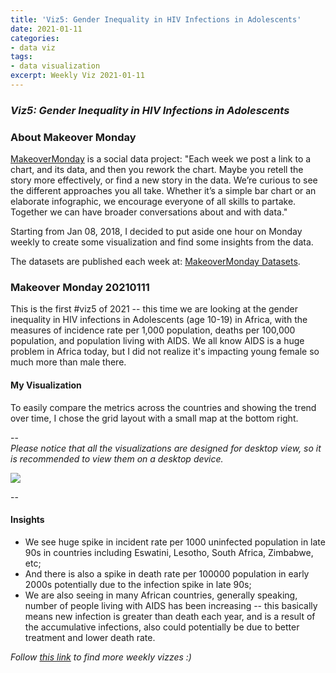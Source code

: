 ```yaml
---
title: 'Viz5: Gender Inequality in HIV Infections in Adolescents'
date: 2021-01-11
categories:
- data viz
tags:
- data visualization
excerpt: Weekly Viz 2021-01-11
---
```


### *Viz5: Gender Inequality in HIV Infections in Adolescents*


### About Makeover Monday

[MakeoverMonday](http://www.makeovermonday.co.uk/) is a social data project:
"Each week we post a link to a chart, and its data, and then you rework the chart.
Maybe you retell the story more effectively, or find a new story in the data.
We’re curious to see the different approaches you all take. Whether it’s a simple bar chart or an elaborate infographic, we encourage everyone of all skills to partake.
Together we can have broader conversations about and with data."

Starting from Jan 08, 2018, I decided to put aside one hour on Monday weekly to create some visualization and find some insights from the data.

The datasets are published each week at: [MakeoverMonday Datasets](http://www.makeovermonday.co.uk/data/).

### Makeover Monday 20210111

This is the first #viz5 of 2021 -- this time we are looking at the gender inequality in HIV infections in Adolescents (age 10-19) in Africa, with the measures of incidence rate per 1,000 population, deaths per 100,000 population, and population living with AIDS. We all know AIDS is a huge problem in Africa today, but I did not realize it's impacting young female so much more than male there.  

#### My Visualization

To easily compare the metrics across the countries and showing the trend over time, I chose the grid layout with a small map at the bottom right.  

--  
*Please notice that all the visualizations are designed for desktop view, so it is recommended to view them on a desktop device.*  

<div class='tableauPlaceholder' id='viz1610425000124' style='position: relative'>
<noscript><a href='#'>
  <img alt=' ' src='https:&#47;&#47;public.tableau.com&#47;static&#47;images&#47;Ma&#47;MakeOverMonday20210111GnederInequalityinHIVInfectionsinAdolescentsinAfrica&#47;GnederInequalityinHIVInfectionsinAdolescentsinAfrica&#47;1_rss.png' style='border: none' />
</a></noscript>
<object class='tableauViz'  style='display:none;'>
  <param name='host_url' value='https%3A%2F%2Fpublic.tableau.com%2F' /> 
  <param name='embed_code_version' value='3' />
  <param name='path' value='views&#47;MakeOverMonday20210111GnederInequalityinHIVInfectionsinAdolescentsinAfrica&#47;GnederInequalityinHIVInfectionsinAdolescentsinAfrica?:language=en&amp;:embed=y&amp;:display_count=y&amp;publish=yes' />
  <param name='toolbar' value='yes' />
  <param name='static_image' value='https:&#47;&#47;public.tableau.com&#47;static&#47;images&#47;Ma&#47;MakeOverMonday20210111GnederInequalityinHIVInfectionsinAdolescentsinAfrica&#47;GnederInequalityinHIVInfectionsinAdolescentsinAfrica&#47;1.png' />
  <param name='animate_transition' value='yes' />
  <param name='display_static_image' value='yes' />
  <param name='display_spinner' value='yes' />
  <param name='display_overlay' value='yes' />
  <param name='display_count' value='yes' />
  <param name='language' value='en' />
  <param name='filter' value='publish=yes' />
</object></div>             
<script type='text/javascript'>          
  var divElement = document.getElementById('viz1610425000124');   
  var vizElement = divElement.getElementsByTagName('object')[0];            
  if ( divElement.offsetWidth > 800 ) { vizElement.style.width='600px';vizElement.style.height='827px';} else if ( divElement.offsetWidth > 500 ) { vizElement.style.width='600px';vizElement.style.height='827px';} else { vizElement.style.width='100%';vizElement.style.height='1077px';}    
  var scriptElement = document.createElement('script');            
  scriptElement.src = 'https://public.tableau.com/javascripts/api/viz_v1.js';    
  vizElement.parentNode.insertBefore(scriptElement, vizElement);          
</script>
  
--  

#### Insights
* We see huge spike in incident rate per 1000 uninfected population in late 90s in countries including Eswatini, Lesotho, South Africa, Zimbabwe, etc;  
* And there is also a spike in death rate per 100000 population in early 2000s potentially due to the infection spike in late 90s;  
* We are also seeing in many African countries, generally speaking, number of people living with AIDS has been increasing -- this basically means new infection is greater than death each year, and is a result of the accumulative infections, also could potentially be due to better treatment and lower death rate.  


*Follow [this link](https://yudong-94.github.io/personal-website/project/WeeklyViz2021/) to find more weekly vizzes :)*